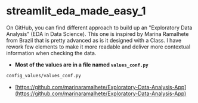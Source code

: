 # streamlit_eda_made_easy_1

On GitHub, you can find different approach to build up an "Exploratory Data Analysis" (EDA in Data Science). This one is inspired by Marina Ramalhete from Brazil that is pretty advanced as is it designed with a Class. I have rework few elements to make it more readable and deliver more contextual information when checking the data.


- **Most of the values are in a file named `values_conf.py`**
```bash
config_values/values_conf.py
```

- [https://github.com/marinaramalhete/Exploratory-Data-Analysis-App](https://github.com/marinaramalhete/Exploratory-Data-Analysis-App)